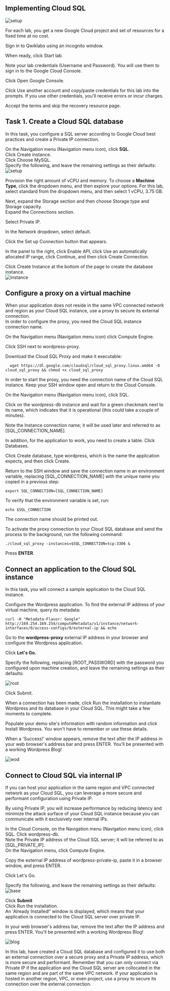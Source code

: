 ## Implementing Cloud SQL
![setup](./implementation.png)

For each lab, you get a new Google Cloud project and set of resources for a fixed time at no cost.

Sign in to Qwiklabs using an incognito window.

When ready, click Start lab.

Note your lab credentials (Username and Password). You will use them to sign in to the Google Cloud Console.

Click Open Google Console.

Click Use another account and copy/paste credentials for this lab into the prompts.
If you use other credentials, you'll receive errors or incur charges.

Accept the terms and skip the recovery resource page.

## Task 1. Create a Cloud SQL database
In this task, you configure a SQL server according to Google Cloud best practices and create a Private IP connection.

On the Navigation menu (Navigation menu icon), click **SQL**.<br>
Click Create instance.<br>
Click Choose MySQL.<br>
Specify the following, and leave the remaining settings as their defaults:<br>
![setup](./setup.png) <br>

Provision the right amount of vCPU and memory. To choose a **Machine Type**, click the dropdown menu, and then explore your options.
For this lab, select standard from the dropdown menu, and then select 1 vCPU, 3.75 GB. <br>

Next, expand the Storage section and then choose Storage type and Storage capacity. <br>
Expand the Connections section. <br>

Select Private IP.  <br>

In the Network dropdown, select default.  <br>

Click the Set up Connection button that appears.  <br>

In the panel to the right, click Enable API, click Use an automatically allocated IP range, click Continue, and then click Create Connection.  <br>

Click Create Instance at the bottom of the page to create the database instance.  <br>
![instance](./createinstance.png) <br>
## Configure a proxy on a virtual machine

When your application does not reside in the same VPC connected network and region as your Cloud SQL instance, use a proxy to secure its external connection.<br>
In order to configure the proxy, you need the Cloud SQL instance connection name. <br>

On the Navigation menu (Navigation menu icon) click Compute Engine. <br>

Click SSH next to wordpress-proxy. <br>

Download the Cloud SQL Proxy and make it executable: <br>

      wget https://dl.google.com/cloudsql/cloud_sql_proxy.linux.amd64 -O cloud_sql_proxy && chmod +x cloud_sql_proxy

In order to start the proxy, you need the connection name of the Cloud SQL instance. Keep your SSH window open and return to the Cloud Console. <br>

On the Navigation menu (Navigation menu icon), click SQL. <br>

Click on the wordpress-db instance and wait for a green checkmark next to its name, which indicates that it is operational (this could take a couple of minutes). <br>

Note the Instance connection name; it will be used later and referred to as [SQL_CONNECTION_NAME]. <br>

In addition, for the application to work, you need to create a table. Click Databases. <br>

Click Create database, type wordpress, which is the name the application expects, and then click Create. <br>

Return to the SSH window and save the connection name in an environment variable, replacing [SQL_CONNECTION_NAME] with the unique name you copied in a previous step: <br>

    export SQL_CONNECTION=[SQL_CONNECTION_NAME]
To verify that the environment variable is set, run:

    echo $SQL_CONNECTION
The connection name should be printed out.

To activate the proxy connection to your Cloud SQL database and send the process to the background, run the following command: <br>

    ./cloud_sql_proxy -instances=$SQL_CONNECTION=tcp:3306 &

Press **ENTER**.

## Connect an application to the Cloud SQL instance
In this task, you will connect a sample application to the Cloud SQL instance. <br>

Configure the Wordpress application. To find the external IP address of your virtual machine, query its metadata:

    curl -H "Metadata-Flavor: Google" http://169.254.169.254/computeMetadata/v1/instance/network-interfaces/0/access-configs/0/external-ip && echo

Go to the **wordpress-proxy** external IP address in your browser and configure the Wordpress application.

Click **Let's Go.**

Specify the following, replacing [ROOT_PASSWORD] with the password you configured upon machine creation, and leave the remaining settings as their defaults: <br>

![root](./root.png) <br>

Click Submit. <br>

When a connection has been made, click Run the installation to instantiate Wordpress and its database in your Cloud SQL. This might take a few moments to complete. <br>

Populate your demo site's information with random information and click Install Wordpress. You won't have to remember or use these details. <br>

When a 'Success!' window appears, remove the text after the IP address in your web browser's address bar and press ENTER.
You'll be presented with a working Wordpress Blog!

![wod](./wod.png)

## Connect to Cloud SQL via internal IP
If you can host your application in the same region and VPC connected network as your Cloud SQL, you can leverage a more secure and performant configuration using Private IP. <br>

By using Private IP, you will increase performance by reducing latency and minimize the attack surface of your Cloud SQL instance because you can communicate with it exclusively over internal IPs. <br>

In the Cloud Console, on the Navigation menu (Navigation menu icon), click SQL.
Click wordpress-db. <br>
Note the Private IP address of the Cloud SQL server; it will be referred to as [SQL_PRIVATE_IP]. <br>
On the Navigation menu, click Compute Engine. <br>

Copy the external IP address of wordpress-private-ip, paste it in a browser window, and press ENTER. <br>

Click Let's Go. <br>

Specify the following, and leave the remaining settings as their defaults: <br>
![base](./base.png) <br>

Click **Submit**<br>
Click Run the installation. <br>
An 'Already Installed!' window is displayed, which means that your application is connected to the Cloud SQL server over private IP. <br>

In your web browser's address bar, remove the text after the IP address and press ENTER.
You'll be presented with a working Wordpress Blog! <br>

![blog](./blog.png) <br>

In this lab,  have created a Cloud SQL database and configured it to use both an external connection over a secure proxy and a Private IP address, which is more secure and performant. Remember that you can only connect via Private IP if the application and the Cloud SQL server are collocated in the same region and are part of the same VPC network. If your application is hosted in another region, VPC, or even project, use a proxy to secure its connection over the external connection.